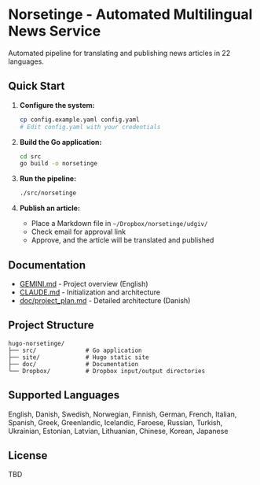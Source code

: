 # Norsetinge - Automated Multilingual News Service

Automated pipeline for translating and publishing news articles in 22 languages.

## Quick Start

1. **Configure the system:**
   ```bash
   cp config.example.yaml config.yaml
   # Edit config.yaml with your credentials
   ```

2. **Build the Go application:**
   ```bash
   cd src
   go build -o norsetinge
   ```

3. **Run the pipeline:**
   ```bash
   ./src/norsetinge
   ```

4. **Publish an article:**
   - Place a Markdown file in `~/Dropbox/norsetinge/udgiv/`
   - Check email for approval link
   - Approve, and the article will be translated and published

## Documentation

- [GEMINI.md](GEMINI.md) - Project overview (English)
- [CLAUDE.md](CLAUDE.md) - Initialization and architecture
- [doc/project_plan.md](doc/project_plan.md) - Detailed architecture (Danish)

## Project Structure

```
hugo-norsetinge/
├── src/              # Go application
├── site/             # Hugo static site
├── doc/              # Documentation
└── Dropbox/          # Dropbox input/output directories
```

## Supported Languages

English, Danish, Swedish, Norwegian, Finnish, German, French, Italian, Spanish, Greek, Greenlandic, Icelandic, Faroese, Russian, Turkish, Ukrainian, Estonian, Latvian, Lithuanian, Chinese, Korean, Japanese

## License

TBD
